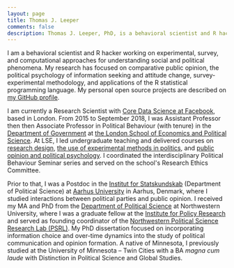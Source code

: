 ```yaml
---
layout: page
title: Thomas J. Leeper
comments: false
description: Thomas J. Leeper, PhD, is a behavioral scientist and R hacker specializing in experimental, survey, and computational methods for social data science.
---
```


I am a behavioral scientist and R hacker working on experimental, survey, and computational approaches for understanding social and political phenomena. My research has focused on comparative public opinion, the political psychology of information seeking and attitude change, survey-experimental methodology, and applications of the R statistical programming language. My personal open source projects are described on [my GitHub profile](https://github.com/leeper).

I am currently a Research Scientist with [Core Data Science at Facebook](https://research.fb.com/category/data-science/), based in London. From 2015 to September 2018, I was Assistant Professor then then Associate Professor in Political Behaviour (with tenure) in the [Department of Government](http://www.lse.ac.uk/government/home.aspx) at [the London School of Economics and Political Science](http://www.lse.ac.uk/home.aspx). At LSE, I led undergraduate teaching and delivered courses on [research design](http://www.thomasleeper.com/designcourse), [the use of experimental methods in politics](http://www.thomasleeper.com/exppolcourse), and [public opinion and political psychology](http://www.thomasleeper.com/exppolcourse). I coordinated the interdisciplinary Political Behaviour Seminar series and served on the school's Research Ethics Committee.

Prior to that, I was a Postdoc in the [Institut for Statskundskab](http://ps.au.dk/en/) (Department of Political Science) at [Aarhus University](http://www.au.dk/en/) in Aarhus, Denmark, where I studied interactions between political parties and public opinion. I received my MA and PhD from the [Department of Political Science](http://www.polisci.northwestern.edu/) at Northwestern University, where I was a graduate fellow at the [Institute for Policy Research](http://www.northwestern.edu/ipr/) and served as founding coordinator of the [Northwestern Political Science Research Lab (PSRL)](http://faculty.wcas.northwestern.edu/~jnd260/lab.html). My PhD dissertation focused on incorporating information choice and over-time dynamics into the study of political communication and opinion formation. A native of Minnesota, I previously studied at the University of Minnesota &#8211; Twin Cities with a BA *magna cum laude* with Distinction in Political Science and Global Studies.
